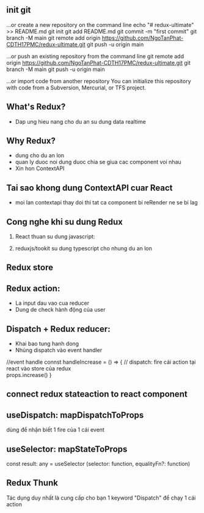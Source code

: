 ## init git

…or create a new repository on the command line
echo "# redux-ultimate" >> README.md
git init
git add README.md
git commit -m "first commit"
git branch -M main
git remote add origin https://github.com/NgoTanPhat-CDTH17PMC/redux-ultimate.git
git push -u origin main

…or push an existing repository from the command line
git remote add origin https://github.com/NgoTanPhat-CDTH17PMC/redux-ultimate.git
git branch -M main
git push -u origin main

…or import code from another repository
You can initialize this repository with code from a Subversion, Mercurial, or TFS project.

## What's Redux?

- Dap ung hieu nang cho du an su dung data realtime

## Why Redux?

- dung cho du an lon
- quan ly duoc noi dung duoc chia se giua cac component voi nhau
- Xin hon ContextAPI

## Tai sao khong dung ContextAPI cuar React

- moi lan contextapi thay doi thi tat ca component bi reRender ne se bi lag

## Cong nghe khi su dung Redux

1. React thuan su dung javascript:

2. reduxjs/tookit su dung typescript cho nhung du an lon

## Redux store

## Redux action:

- La input dau vao cua reducer
- Dung de check hành động của user

## Dispatch + Redux reducer:

- Khai bao tung hanh dong
- Nhúng dispatch vào event handler

//event handle
connst handleIncrease = () => {
// dispatch: fire cái action tại react vào store của redux  
 props.increase()
}

## connect redux stateaction to react component

## useDispatch: mapDispatchToProps

dùng để nhận biết 1 fire của 1 cái event

## useSelector: mapStateToProps

const result: any = useSelector (selector: function, equalityFn?: function)

## Redux Thunk

Tác dụng duy nhất là cung cấp cho bạn 1 keyword "Dispatch" để chạy 1 cái action
